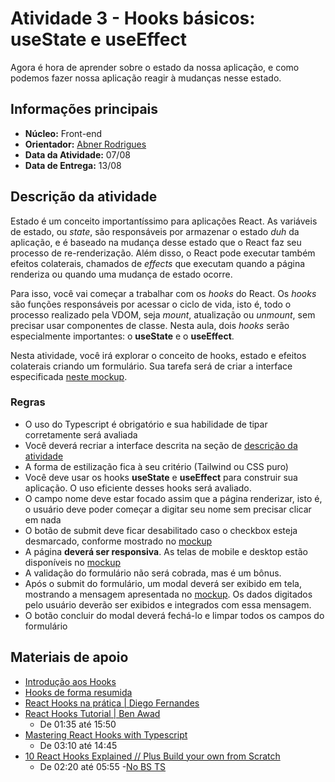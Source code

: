 # Atividade 3 - Hooks básicos: useState e useEffect

Agora é hora de aprender sobre o estado da nossa aplicação, e como podemos fazer nossa aplicação reagir à mudanças nesse estado.

## Informações principais

- **Núcleo:** Front-end
- **Orientador:** [Abner Rodrigues](@todomir)
- **Data da Atividade:** 07/08
- **Data de Entrega:** 13/08

## Descrição da atividade

Estado é um conceito importantíssimo para aplicações React. As variáveis de estado, ou *state*, são responsáveis por armazenar o estado *duh* da aplicação, e é baseado na mudança desse estado que o React faz seu processo de re-renderização. Além disso, o React pode executar também efeitos colaterais, chamados de *effects* que executam quando a página renderiza ou quando uma mudança de estado ocorre.

Para isso, você vai começar a trabalhar com os *hooks* do React. Os *hooks* são funções responsáveis por acessar o ciclo de vida, isto é, todo o processo realizado pela VDOM, seja *mount*, atualização ou *unmount*, sem precisar usar componentes de classe. Nesta aula, dois *hooks* serão especialmente importantes: o **useState** e o **useEffect**.

Nesta atividade, você irá explorar o conceito de hooks, estado e efeitos colaterais criando um formulário. Sua tarefa será de criar a interface especificada [neste mockup](https://www.figma.com/file/rLVDzUeLbRbwvR82oCOGON/Cname?node-id=0%3A1).

### Regras

- O uso do Typescript é obrigatório e sua habilidade de tipar corretamente será avaliada
- Você deverá recriar a interface descrita na seção de [descrição da atividade](#descricao-da-atividade)
- A forma de estilização fica à seu critério (Tailwind ou CSS puro)
- Você deve usar os hooks **useState** e **useEffect** para construir sua aplicação. O uso eficiente desses hooks será avaliado.
- O campo nome deve estar focado assim que a página renderizar, isto é, o usuário deve poder começar a digitar seu nome sem precisar clicar em nada
- O botão de submit deve ficar desabilitado caso o checkbox esteja desmarcado, conforme mostrado no [mockup](https://www.figma.com/file/rLVDzUeLbRbwvR82oCOGON/Cname?node-id=0%3A1)
- A página **deverá ser responsiva**. As telas de mobile e desktop estão disponíveis no [mockup](https://www.figma.com/file/rLVDzUeLbRbwvR82oCOGON/Cname?node-id=0%3A1)
- A validação do formulário não será cobrada, mas é um bônus.
- Após o submit do formulário, um modal deverá ser exibido em tela, mostrando a mensagem apresentada no [mockup](https://www.figma.com/file/rLVDzUeLbRbwvR82oCOGON/Cname?node-id=0%3A1). Os dados digitados pelo usuário deverão ser exibidos e integrados com essa mensagem.
- O botão concluir do modal deverá fechá-lo e limpar todos os campos do formulário

## Materiais de apoio

- [Introdução aos Hooks](https://pt-br.reactjs.org/docs/hooks-intro.html)
- [Hooks de forma resumida](https://pt-br.reactjs.org/docs/hooks-overview.html)
- [React Hooks na prática | Diego Fernandes](https://www.youtube.com/watch?v=6WB16wZS61c)
- [React Hooks Tutorial | Ben Awad](https://youtu.be/f687hBjwFcM)
  - De 01:35 até 15:50
- [Mastering React Hooks with Typescript](https://youtu.be/zM_ZiSl2n2E)
  - De 03:10 até 14:45
- [10 React Hooks Explained // Plus Build your own from Scratch](https://youtu.be/TNhaISOUy6Q)
  - De 02:20 até 05:55
-[No BS TS](https://www.youtube.com/playlist?list=PLNqp92_EXZBJYFrpEzdO2EapvU0GOJ09n)

